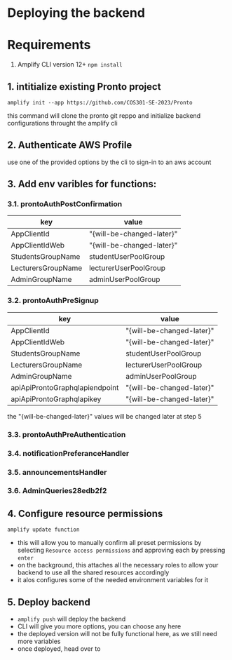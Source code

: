 # Deploying the backend

# Requirements
1. Amplify CLI version 12+
`npm install `

## 1. intitialize existing Pronto project

`amplify init --app https://github.com/COS301-SE-2023/Pronto`

this command will clone the pronto git reppo and initialize backend configurations throught the amplify cli

## 2. Authenticate AWS Profile

use one of the provided options by the cli to sign-in to an aws account

## 3. Add env varibles for functions:

### 3.1. prontoAuthPostConfirmation

| key                | value                     |
| ------------------ | ------------------------- |
| AppClientId        | "{will-be-changed-later}" |
| AppClientIdWeb     | "{will-be-changed-later}" |
| StudentsGroupName  | studentUserPoolGroup      |
| LecturersGroupName | lecturerUserPoolGroup     |
| AdminGroupName     | adminUserPoolGroup        |

### 3.2. prontoAuthPreSignup

| key                            | value                     |
| ------------------------------ | ------------------------- |
| AppClientId                    | "{will-be-changed-later}" |
| AppClientIdWeb                 | "{will-be-changed-later}" |
| StudentsGroupName              | studentUserPoolGroup      |
| LecturersGroupName             | lecturerUserPoolGroup     |
| AdminGroupName                 | adminUserPoolGroup        |
| apiApiProntoGraphqlapiendpoint | "{will-be-changed-later}" |
| apiApiProntoGraphqlapikey      | "{will-be-changed-later}" |

the "{will-be-changed-later}" values will be changed later at step 5

### 3.3. prontoAuthPreAuthentication

### 3.4. notificationPreferanceHandler

### 3.5. announcementsHandler

### 3.6. AdminQueries28edb2f2

## 4. Configure resource permissions
`amplify update function` 
- this will allow you to manually confirm all preset permissions by selecting `Resource access permissions` and approving each by pressing `enter`
- on the background, this attaches all the necessary roles to allow your backend to use all the shared resources accordingly
- it alos configures some of the needed environment variables for it

## 5. Deploy backend

- `amplify push` will deploy the backend
- CLI will give you more options, you can choose any here
- the deployed version will not be fully functional here, as we still need more variables
- once deployed, head over to 
